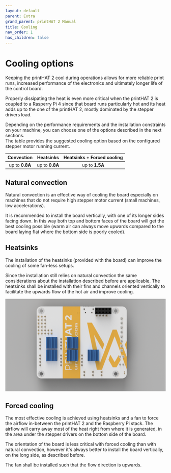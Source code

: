 ```yaml
---
layout: default
parent: Extra
grand_parent: printHAT 2 Manual
title: Cooling
nav_order: 1
has_children: false
---
```


# Cooling options

Keeping the printHAT 2 cool during operations allows for more reliable print runs, increased performance of the electronics and ultimately longer life of the control board.  

Properly dissipating the heat is even more critical when the printHAT 2 is coupled to a Rasperry Pi 4 since that board runs particularly hot and its heat adds up to the one of the printHAT 2, mostly dominated by the stepper drivers load.

Depending on the performance requirements and the installation constraints on your machine, you can choose one of the options described in the next sections.  
The table provides the suggested cooling option based on the configured stepper motor running current.

| Convection  | Heatsinks | Heatsinks + Forced cooling |
|:-------------------------:|:-------:|:-------:|
| up to **0.8A** | up to **0.8A** | up to **1.5A** |

## Natural convection
Natural convection is an effective way of cooling the board especially on machines that do not require high stepper motor current (small machines, low accelerations).

It is recommended to install the board vertically, with one of its longer sides facing down. In this way both top and bottom faces of the board will get the best cooling possible (warm air can always move upwards compared to the board laying flat where the bottom side is poorly cooled).    

## Heatsinks
The installation of the heatsinks (provided with the board) can improve the cooling of some fan-less setups.

Since the installation still relies on natural convection the same considerations about the installation described before are applicable.
The heatsinks shall be installed with their fins and channels oriented vertically to facilitate the upwards flow of the hot air and improve cooling.

![forced-cooling](../assets/img/phat2_heatsinks.png)

## Forced cooling
The most effective cooling is achieved using heatsinks and a fan to force the airflow in-between the printHAT 2 and the Raspberry Pi stack.
The airflow will carry away most of the heat right from where it is generated, in the area under the stepper drivers on the bottom side of the board.

The orientation of the board is less critical with forced cooling than with natural convection, however it's always better to install the board vertically, on the long side, as described before.

The fan shall be installed such that the flow direction is upwards.  
